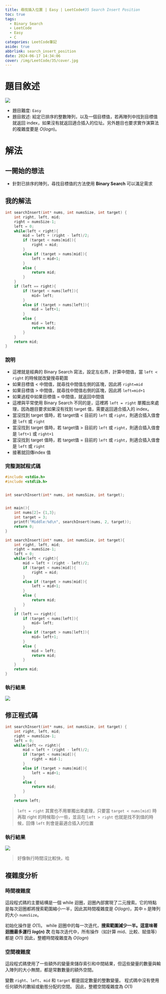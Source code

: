 ```yaml
---
title: 尋找插入位置 | Easy | LeetCode#35 Search Insert Position
toc: true
tags:
  - Binary Search
  - LeetCode
  - Easy
  - C
categories: LeetCode筆記
aside: true
abbrlink: search_insert_position
date: 2024-06-17 14:34:06
cover: /img/LeetCode/35/cover.jpg
---
```


# 題目敘述

![](/img/LeetCode/35/question.png)

- 題目難度: `Easy`
- 題目敘述: 給定已排序的整數陣列，以及一個目標值，若再陣列中找到目標值就返回 index，如果沒有就返回適合插入的位址。另外題目也要求實作演算法的複雜度要是 $O(log n)$。


# 解法


## 一開始的想法

- 針對已排序的陣列，尋找目標值的方法使用 **Binary Search** 可以滿足需求

## 我的解法

```c
int searchInsert(int* nums, int numsSize, int target) {
    int right, left, mid;
    right = numsSize-1;  
    left = 0;
    while(left < right){
        mid = left + (right - left)/2;
        if (target < nums[mid]){     
            right = mid; 
        }
        else if (target > nums[mid]){
            left = mid+1;
        } 
        else {
            return mid;
        }
    }
    if (left == right){  
        if (target < nums[left]){              
            mid= left;
        } 
        else if (target > nums[left]){  
            mid = left+1;    
        } 
        else {
            mid = left;
            return mid;
        }
    }
    return mid;
}
```

### 說明

- 這裡就是經典的 Binary Search 寫法，設定左右界，計算中間值，當 `left < right` 的時候就改變搜尋範圍
- 如果目標值 < 中間值，就尋找中間值左側的區塊，因此將 `right=mid`
- 如果目標值 > 中間值，就尋找中間值右側的區塊，因此將 `left=mid+1`
- 如果過程中如果目標值 = 中間值，就返回中間值
- 這裡與平常使用 Binary Search 不同的是，這裡將 `left = right` 單獨出來處理，因為題目要求如果沒有找到 target 值，需要返回適合插入的 index。
- 當沒找到 target 值時，若 target值 < 目前的 `left` 或 `right`，則適合插入值會是 `left` 或 `right`
- 當沒找到 target 值時，若 target值 > 目前的 `left` 或 `right`，則適合插入值會是 `left+1` 或 `right+1`
- 當沒找到 target 值時，若 target值 = 目前的 `left` 或 `right`，則適合插入值會是 `left` 或 `right`
- 接著就回傳index 值

### 完整測試程式碼

```c
#include <stdio.h>
#include <stdlib.h>


int searchInsert(int* nums, int numsSize, int target);


int main(){
    int nums[2]= {1,3};
    int target = 3;
    printf("Middle:%d\n", searchInsert(nums, 2, target));
    return 0;
}

int searchInsert(int* nums, int numsSize, int target){
    int right, left, mid;
    right = numsSize-1;
    left = 0;
    while(left < right){   
        mid = left + (right - left)/2;
        if (target < nums[mid]){     
            right = mid; 
        }
        else if (target > nums[mid]){ 
            left = mid+1; 
        } 
        else {
            return mid;
        }
    }
    if (left == right){ 
        if (target < nums[left]){                
            mid= left;
        } 
        else if (target > nums[left]){  
            mid= left+1;    
        } 
        else {
            mid = left;
            return mid;
        }
    }
    return mid;
}
```

### 執行結果

![](/img/LeetCode/35/results.png)

## 修正程式碼

```c
int searchInsert(int* nums, int numsSize, int target) {
    int right, left, mid;
    right = numsSize-1;  
    left = 0;
    while(left <= right){
        mid = left + (right - left)/2;
        if (target < nums[mid]){     
            right = mid-1; 
        }
        else if (target > nums[mid]){
            left = mid+1;
        } 
        else {
            return mid;
        }
    }
    return left;
```

> `left = right` 其實也不用單獨出來處理，只要當 `target < nums[mid]` 時再取 right 的時候取小一些，並且在 `left > right` 也就是找不到值的時候，回傳 `left` 則會是最適合插入的位置

### 執行結果

![](/img/LeetCode/35/results2.png)

> 好像執行時間沒比較快，哈

## 複雜度分析

### 時間複雜度

這段程式碼的主要結構是一個 while 迴圈，迴圈內部實現了二元搜索。它的特點是每次迴圈都將搜索範圍縮小一半，因此其時間複雜度是 $O(log n)$，其中 `n` 是陣列的大小 `numsSize`。

初始化操作是 $O(1)$。
while 迴圈中的每一次迭代，**搜索範圍減少一半。這意味著迴圈最多運行 $log(n)$ 次**
在每次迭代中，所有操作（如計算 mid、比較、賦值等）都是 $O(1)$
因此，整體時間複雜度為 $O(log n)$

### 空間複雜度

這段程式碼使用了一些額外的變量來儲存索引和中間結果，但這些變量的數量與輸入陣列的大小無關，都是常數數量的額外空間。

變數 `right`、`left`、`mid` 和 `target` 都是固定數量的整數變量。
程式碼中沒有使用任何額外的數組或動態分配的空間。
因此，整體空間複雜度為 $O(1)$